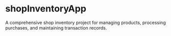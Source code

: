 # shopInventoryApp
A comprehensive shop inventory project for managing products, processing purchases, and maintaining transaction records.
